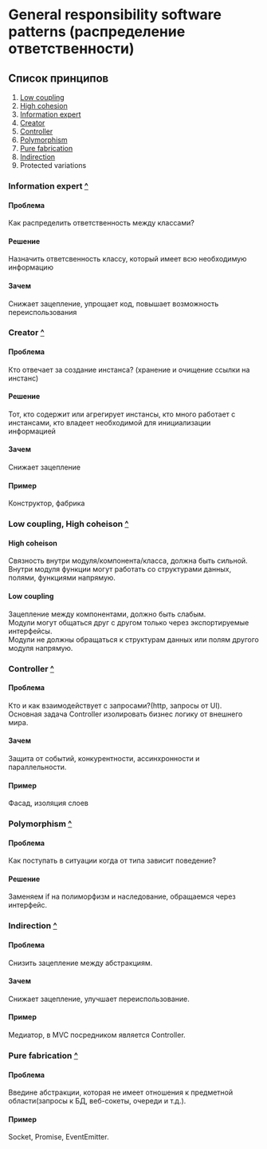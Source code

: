 # General responsibility software patterns (распределение ответственности)

## <a name="list"></a> Список принципов
1. [Low coupling](#coupling-coheison)
2. [High cohesion](#coupling-coheison)
3. [Information expert](#information-expert)
4. [Creator](#creator)
5. [Controller](#controller)
6. [Polymorphism](#polymorphism)
7. [Pure fabrication](#pure-fabrication)
8. [Indirection](#indirection)
9. Protected variations

### <a name="information-expert"></a> Information expert [^](#list)
#### Проблема 
Как распределить ответственность между классами?
#### Решение
Назначить ответсвенность классу, который имеет всю необходимую информацию
#### Зачем
Снижает зацепление, упрощает код, повышает возможность переиспользования

### <a name="creator"></a> Creator [^](#list)
#### Проблема 
Кто отвечает за создание инстанса? (хранение и очищение ссылки на инстанс)
#### Решение
Тот, кто содержит или агрегирует инстансы, кто много работает с инстансами, кто владеет необходимой для инициализации информацией
#### Зачем
Снижает зацепление
#### Пример
Конструктор, фабрика

### <a name="coupling-coheison"></a> Low coupling, High coheison [^](#list)
#### High coheison 
Связность внутри модуля/компонента/класса, должна быть сильной.  
Внутри модуля функции могут работать со структурами данных, полями, функциями напрямую.
#### Low coupling
Зацепление между компонентами, должно быть слабым.  
Модули могут общаться друг с другом только через экспортируемые интерфейсы.  
Модули не должны обращаться к структурам данных или полям другого модуля напрямую.

### <a name="controller"></a> Controller [^](#list)
#### Проблема 
Кто и как взаимодействует с запросами?(http, запросы от UI).  
Основная задача Controller изолировать бизнес логику от внешнего мира.
#### Зачем
Защита от событий, конкурентности, ассинхронности и параллельности.
#### Пример
Фасад, изоляция слоев

### <a name="polymorphism"></a> Polymorphism [^](#list)
#### Проблема 
Как поступать в ситуации когда от типа зависит поведение?
#### Решение
Заменяем if на полиморфизм и наследование, обращаемся через интерфейс.

### <a name="indirection"></a> Indirection [^](#list)
#### Проблема 
Снизить зацепление между абстракциям.
#### Зачем
Снижает зацепление, улучшает переиспользование.
#### Пример
Медиатор, в MVC посредником является Controller.

### <a name="pure-fabrication"></a> Pure fabrication [^](#list)
#### Проблема 
Введине абстракции, которая не имеет отношения к предметной области(запросы к БД, веб-сокеты, очереди и т.д.).
#### Пример
Socket, Promise, EventEmitter.


